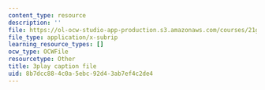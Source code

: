 ```yaml
---
content_type: resource
description: ''
file: https://ol-ocw-studio-app-production.s3.amazonaws.com/courses/21g-503-japanese-iii-fall-2019/8b7dcc884c0a5ebc92d43ab7ef4c2de4_dWNrHmcb4Oo.vtt
file_type: application/x-subrip
learning_resource_types: []
ocw_type: OCWFile
resourcetype: Other
title: 3play caption file
uid: 8b7dcc88-4c0a-5ebc-92d4-3ab7ef4c2de4
---
```

